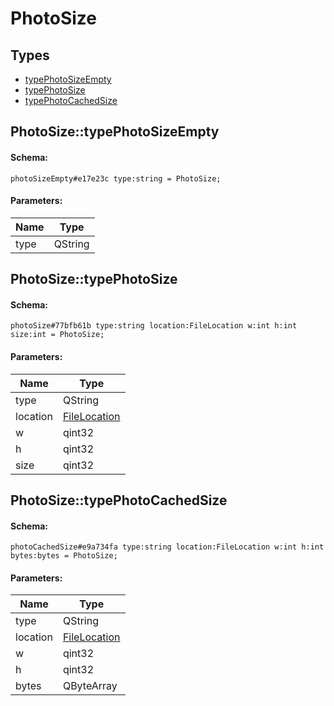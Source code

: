 # PhotoSize

## Types

* [typePhotoSizeEmpty](#photosizetypephotosizeempty)
* [typePhotoSize](#photosizetypephotosize)
* [typePhotoCachedSize](#photosizetypephotocachedsize)

## PhotoSize::typePhotoSizeEmpty

#### Schema:

`photoSizeEmpty#e17e23c type:string = PhotoSize;`

#### Parameters:

|Name|Type|
|----|----|
|type|QString|

## PhotoSize::typePhotoSize

#### Schema:

`photoSize#77bfb61b type:string location:FileLocation w:int h:int size:int = PhotoSize;`

#### Parameters:

|Name|Type|
|----|----|
|type|QString|
|location|[FileLocation](filelocation.md)|
|w|qint32|
|h|qint32|
|size|qint32|

## PhotoSize::typePhotoCachedSize

#### Schema:

`photoCachedSize#e9a734fa type:string location:FileLocation w:int h:int bytes:bytes = PhotoSize;`

#### Parameters:

|Name|Type|
|----|----|
|type|QString|
|location|[FileLocation](filelocation.md)|
|w|qint32|
|h|qint32|
|bytes|QByteArray|


